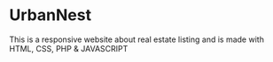 # UrbanNest
 This is a responsive website about real estate listing and is made with HTML, CSS, PHP & JAVASCRIPT
